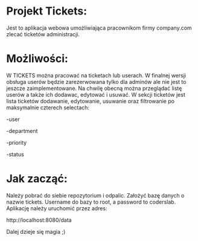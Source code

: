 # Projekt Tickets:


Jest to aplikacja webowa umożliwiająca pracownikom firmy company.com zlecać ticketów administracji.

# Możliwości:


W TICKETS można pracować na ticketach lub userach. W finalnej wersji obsługa userów będzie zarezerwowana tylko dla adminów ale nie jest to jeszcze zaimplementowane.
Na chwilę obecną można przeglądać listę userów a także ich dodawac, edytować i usuwać.
W sekcji ticketów jest lista ticketów dodawanie, edytowanie, usuwanie oraz filtrowanie po maksymalnie czterech selectach:

-user

-department

-priority

-status


# Jak zacząć:


Należy pobrać do siebie repozytorium i odpalic. Założyć bazę danych o nazwie tickets. Username do bazy to root, a password to coderslab. Aplikację należy uruchomić przez adres:

http://localhost:8080/data

Dalej dzieje się magia ;)
